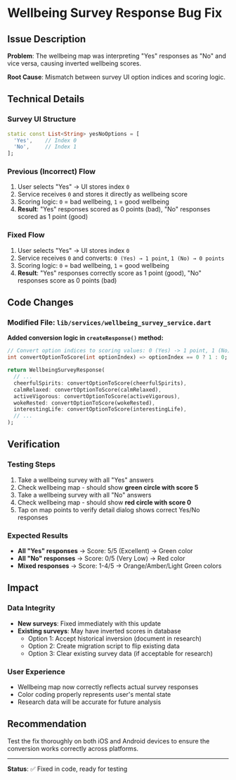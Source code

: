 # Wellbeing Survey Response Bug Fix

## Issue Description
**Problem**: The wellbeing map was interpreting "Yes" responses as "No" and vice versa, causing inverted wellbeing scores.

**Root Cause**: Mismatch between survey UI option indices and scoring logic.

## Technical Details

### Survey UI Structure
```dart
static const List<String> yesNoOptions = [
  'Yes',    // Index 0
  'No',     // Index 1
];
```

### Previous (Incorrect) Flow
1. User selects "Yes" → UI stores index `0`
2. Service receives `0` and stores it directly as wellbeing score
3. Scoring logic: `0` = bad wellbeing, `1` = good wellbeing
4. **Result**: "Yes" responses scored as 0 points (bad), "No" responses scored as 1 point (good)

### Fixed Flow
1. User selects "Yes" → UI stores index `0`
2. Service receives `0` and converts: `0 (Yes) → 1 point`, `1 (No) → 0 points`
3. Scoring logic: `0` = bad wellbeing, `1` = good wellbeing
4. **Result**: "Yes" responses correctly score as 1 point (good), "No" responses score as 0 points (bad)

## Code Changes

### Modified File: `lib/services/wellbeing_survey_service.dart`

**Added conversion logic in `createResponse()` method:**
```dart
// Convert option indices to scoring values: 0 (Yes) -> 1 point, 1 (No) -> 0 points
int convertOptionToScore(int optionIndex) => optionIndex == 0 ? 1 : 0;

return WellbeingSurveyResponse(
  // ... 
  cheerfulSpirits: convertOptionToScore(cheerfulSpirits),
  calmRelaxed: convertOptionToScore(calmRelaxed),
  activeVigorous: convertOptionToScore(activeVigorous),
  wokeRested: convertOptionToScore(wokeRested),
  interestingLife: convertOptionToScore(interestingLife),
  // ...
);
```

## Verification

### Testing Steps
1. Take a wellbeing survey with all "Yes" answers
2. Check wellbeing map - should show **green circle with score 5**
3. Take a wellbeing survey with all "No" answers  
4. Check wellbeing map - should show **red circle with score 0**
5. Tap on map points to verify detail dialog shows correct Yes/No responses

### Expected Results
- **All "Yes" responses** → Score: 5/5 (Excellent) → Green color
- **All "No" responses** → Score: 0/5 (Very Low) → Red color
- **Mixed responses** → Score: 1-4/5 → Orange/Amber/Light Green colors

## Impact

### Data Integrity
- **New surveys**: Fixed immediately with this update
- **Existing surveys**: May have inverted scores in database
  - Option 1: Accept historical inversion (document in research)
  - Option 2: Create migration script to flip existing data
  - Option 3: Clear existing survey data (if acceptable for research)

### User Experience
- Wellbeing map now correctly reflects actual survey responses
- Color coding properly represents user's mental state
- Research data will be accurate for future analysis

## Recommendation
Test the fix thoroughly on both iOS and Android devices to ensure the conversion works correctly across platforms.

---
**Status**: ✅ Fixed in code, ready for testing
